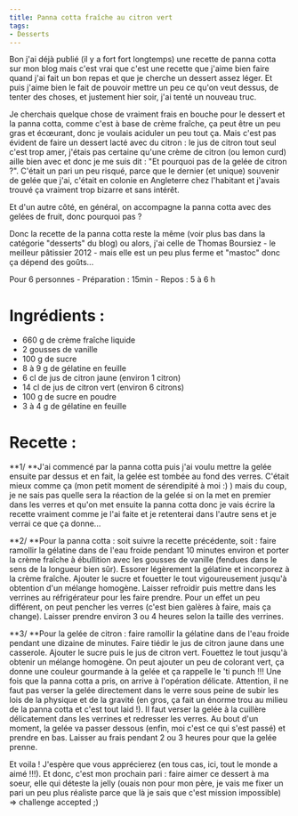 ```yaml
---
title: Panna cotta fraîche au citron vert
tags:
- Desserts
---
```


Bon j'ai déjà publié (il y a fort fort longtemps) une recette de panna cotta sur mon blog mais c'est vrai que c'est une recette que j'aime bien faire quand j'ai fait un bon repas et que je cherche un dessert assez léger. Et puis j'aime bien le fait de pouvoir mettre un peu ce qu'on veut dessus, de tenter des choses, et justement hier soir, j'ai tenté un nouveau truc.

Je cherchais quelque chose de vraiment frais en bouche pour le dessert et la panna cotta, comme c'est à base de crème fraîche, ça peut être un peu gras et écœurant, donc je voulais aciduler un peu tout ça. Mais c'est pas évident de faire un dessert lacté avec du citron : le jus de citron tout seul c'est trop amer, j'étais pas certaine qu'une crème de citron (ou lemon curd) aille bien avec et donc je me suis dit : "Et pourquoi pas de la gelée de citron ?". C'était un pari un peu risqué, parce que le dernier (et unique) souvenir de gelée que j'ai, c'était en colonie en Angleterre chez l'habitant et j'avais trouvé ça vraiment trop bizarre et sans intérêt.

Et d'un autre côté, en général, on accompagne la panna cotta avec des gelées de fruit, donc pourquoi pas ?

Donc la recette de la panna cotta reste la même (voir plus bas dans la catégorie "desserts" du blog) ou alors, j'ai celle de Thomas Boursiez - le meilleur pâtissier 2012 - mais elle est un peu plus ferme et "mastoc" donc ça dépend des goûts...

Pour 6 personnes - Préparation : 15min - Repos : 5 à 6 h


# Ingrédients :


- 660 g de crème fraîche liquide
- 2 gousses de vanille
- 100 g de sucre
- 8 à 9 g de gélatine en feuille
- 6 cl de jus de citron jaune (environ 1 citron)
- 14 cl de jus de citron vert (environ 6 citrons)
- 100 g de sucre en poudre
- 3 à 4 g de gélatine en feuille


# Recette :


**1/ **J'ai commencé par la panna cotta puis j'ai voulu mettre la gelée ensuite par dessus et en fait, la gelée est tombée au fond des verres. C'était mieux comme ça (mon petit moment de sérendipité à moi :) ) mais du coup, je ne sais pas quelle sera la réaction de la gelée si on la met en premier dans les verres et qu'on met ensuite la panna cotta donc je vais écrire la recette vraiment comme je l'ai faite et je retenterai dans l'autre sens et je verrai ce que ça donne...

**2/ **Pour la panna cotta : soit suivre la recette précédente, soit : faire ramollir la gélatine dans de l'eau froide pendant 10 minutes environ et porter la crème fraîche à ébullition avec les gousses de vanille (fendues dans le sens de la longueur bien sûr). Essorer légèrement la gélatine et incorporez à la crème fraîche. Ajouter le sucre et fouetter le tout vigoureusement jusqu'à obtention d'un mélange homogène. Laisser refroidir puis mettre dans les verrines au réfrigérateur pour les faire prendre. Pour un effet un peu différent, on peut pencher les verres (c'est bien galères à faire, mais ça change). Laisser prendre environ 3 ou 4 heures selon la taille des verrines.

**3/ **Pour la gelée de citron : faire ramollir la gélatine dans de l'eau froide pendant une dizaine de minutes. Faire tiédir le jus de citron jaune dans une casserole. Ajouter le sucre puis le jus de citron vert. Fouettez le tout jusqu'à obtenir un mélange homogène. On peut ajouter un peu de colorant vert, ça donne une couleur gourmande à la gelée et ça rappelle le 'ti punch !!! Une fois que la panna cotta a pris, on arrive à l'opération délicate. Attention, il ne faut pas verser la gelée directement dans le verre sous peine de subir les lois de la physique et de la gravité (en gros, ça fait un énorme trou au milieu de la panna cotta et c'est tout laid !). Il faut verser la gelée à la cuillère délicatement dans les verrines et redresser les verres. Au bout d'un moment, la gelée va passer dessous (enfin, moi c'est ce qui s'est passé) et prendre en bas. Laisser au frais pendant 2 ou 3 heures pour que la gelée prenne.

Et voila ! J'espère que vous apprécierez (en tous cas, ici, tout le monde a aimé !!!). Et donc, c'est mon prochain pari : faire aimer ce dessert à ma soeur, elle qui déteste la jelly (ouais non pour mon père, je vais me fixer un pari un peu plus réaliste parce que là je sais que c'est mission impossible) => challenge accepted ;)
